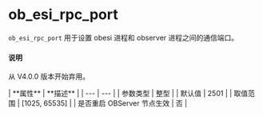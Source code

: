 # ob_esi_rpc_port

`ob_esi_rpc_port` 用于设置 obesi 进程和 observer 进程之间的通信端口。

<main id="notice" type='explain'>
  <h4>说明</h4>
  <p>从 V4.0.0 版本开始弃用。</p>
</main>
| **属性** | **描述** |
| --- | --- |
| 参数类型 | 整型 |
| 默认值 | 2501 |
| 取值范围 | [1025, 65535] |
| 是否重启 OBServer 节点生效 | 否 |
